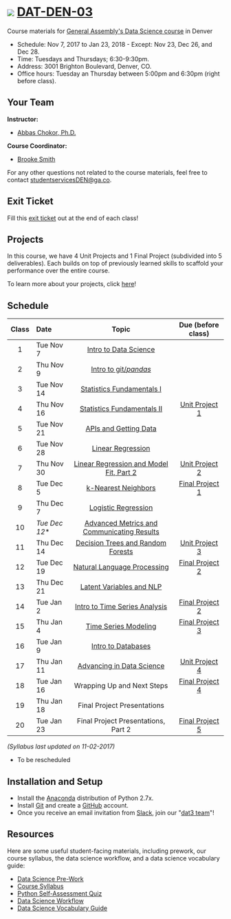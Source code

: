 # ![](https://ga-dash.s3.amazonaws.com/production/assets/logo-9f88ae6c9c3871690e33280fcf557f33.png) [DAT-DEN-03](https://github.com/ga-students/DAT-DEN-03)


Course materials for [General Assembly's Data Science course](https://generalassemb.ly/education/data-science?where=denver) in Denver


* Schedule: Nov 7, 2017 to Jan 23, 2018 - Except: Nov 23, Dec 26, and Dec 28.
* Time: Tuesdays and Thursdays; 6:30-9:30pm.
* Address: 3001 Brighton Boulevard, Denver, CO.
* Office hours: Tuesday an Thursday between 5:00pm and 6:30pm (right before class).

## Your Team
**Instructor:**
+ [Abbas Chokor, Ph.D.](mailto:abbas.chokor@gmail.com)

**Course Coordinator:**
+ [Brooke Smith](mailto:brookes@generalassembly.ly)

For any other questions not related to the course materials, feel free to contact [studentservicesDEN@ga.co](mailto:studentservicesDEN@ga.co).

## Exit Ticket

Fill this [exit ticket](https://goo.gl/forms/J0xipfaBslbXnnXy2) out at the end of each class! 

## Projects

In this course, we have 4 Unit Projects and 1 Final Project (subdivided into 5 deliverables). Each builds on top of previously learned skills to scaffold your performance over the entire course. 

To learn more about your projects, click [here](https://github.com/ga-students/DAT-DEN-03/blob/master/projects/README.md)!

## Schedule

| Class | Date | Topic | Due (before class) |
|:---:|:---|:---:|:---:|
| 1 | Tue Nov 7 | [Intro to Data Science](lessons/lesson-01) | |
| 2 | Thu Nov 9 | [Intro to git/_pandas_](lessons/lesson-02) | |
| 3 | Tue Nov 14 | [Statistics Fundamentals I](lessons/lesson-03) | |
| 4 | Thu Nov 16 | [Statistics Fundamentals II](lessons/lesson-04) |[Unit Project 1](projects/unit-projects/project-1)|
| 5 | Tue Nov 21 | [APIs and Getting Data](lessons/lesson-05) | |
| 6 | Tue Nov 28 | [Linear Regression](lessons/lesson-06) | |
| 7 | Thu Nov 30 | [Linear Regression and Model Fit, Part 2](lessons/lesson-07) |[Unit Project 2](projects/unit-projects/project-2)||
| 8 | Tue Dec 5 | [k-Nearest Neighbors](lessons/lesson-08) |[Final Project 1](projects/final-projects/01-lightning-talk)|
| 9 | Thu Dec 7 | [Logistic Regression](lessons/lesson-09) | |
| 10 | *Tue Dec 12** | [Advanced Metrics and Communicating Results](lessons/lesson-10) ||
| 11 | Thu Dec 14 | [Decision Trees and Random Forests](lessons/lesson-11) |[Unit Project 3](projects/unit-projects/project-3)|
| 12 | Tue Dec 19 | [Natural Language Processing](lessons/lesson-12) |[Final Project 2](projects/final-projects/02-experiment-writeup)|
| 13 | Thu Dec 21 | [Latent Variables and NLP](lessons/lesson-13) | |
| 14 | Tue Jan 2 | [Intro to Time Series Analysis](lessons/lesson-14) |[Final Project 2](projects/final-projects/02-experiment-writeup)|
| 15 | Thu Jan 4 | [Time Series Modeling](lessons/lesson-15) |[Final Project 3](projects/final-projects/03-exploratory-analysis)|
| 16 | Tue Jan 9 | [Intro to Databases](lessons/lesson-16) | |
| 17 | Thu Jan 11 | [Advancing in Data Science](lessons/lesson-17) | [Unit Project 4](projects/unit-projects/project-4) |
| 18 | Tue Jan 16 | Wrapping Up and Next Steps | [Final Project 4](projects/final-projects/04-notebook-rough-draft)|
| 19 | Thu Jan 18| Final Project Presentations | |
| 20 | Tue Jan 23 | Final Project Presentations, Part 2 |[Final Project 5](projects/final-projects/05-presentation)|

*(Syllabus last updated on 11-02-2017)*
* To be rescheduled

## Installation and Setup

* Install the [Anaconda](https://anaconda.org) distribution of Python 2.7x.
* Install [Git](https://git-scm.com) and create a [GitHub](https://github.com) account.
* Once you receive an email invitation from [Slack](https://slack.com), join our "[dat3 team](https://gadenver.slack.com/messages/G7HK3QLPL/details/)"!

## Resources

Here are some useful student-facing materials, including prework, our course syllabus, the data science workflow, and a data science vocabulary guide:

- [Data Science Pre-Work](https://docs.google.com/document/d/1xoC18JHk880C9n_cAPCsGn-sNqexPgTIIkmUd7cTJQw/edit?usp=sharing)
- [Course Syllabus](./ds-syllabus.pdf)
- [Python Self-Assessment Quiz](./python-self-assessment.md)
- [Data Science Workflow](./data-science-workflow-final.jpg)
- [Data Science Vocabulary Guide](./ds-vocab.md)
